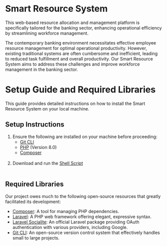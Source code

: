 # Smart Resource System

This web-based resource allocation and management platform is specifically tailored for the banking sector, enhancing operational efficiency by streamlining workforce management.

The contemporary banking environment necessitates effective employee resource management for optimal operational productivity. However, existing traditional systems are often cumbersome and inefficient, leading to reduced task fulfillment and overall productivity. Our Smart Resource System aims to address these challenges and improve workforce management in the banking sector.

# Setup Guide and Required Libraries

This guide provides detailed instructions on how to install the Smart Resource System on your local machine.

## Setup Instructions

1. Ensure the following are installed on your machine before proceeding:
   - [Git CLI](https://git-scm.com/downloads)
   - [PHP](https://windows.php.net/download#php-8.0) (Version 8.0)
   - [Composer](https://getcomposer.org/download/)
<br><br>
2. Download and run the [Shell Script](https://github.com/ari3skin/Smart-Resource-system/blob/master/setup.sh)
<br><br>

## Required Libraries

Our project owes much to the following open-source resources that greatly facilitated its development:

- [Composer](https://getcomposer.org/): A tool for managing PHP dependencies.
- [Laravel](https://laravel.com/): A PHP web framework offering elegant, expressive syntax.
- [Laravel Socialite](https://laravel.com/docs/socialite): An official Laravel package providing OAuth authentication with various providers, including Google.
- [Git CLI](https://git-scm.com/): An open-source version control system that effectively handles small to large projects.
